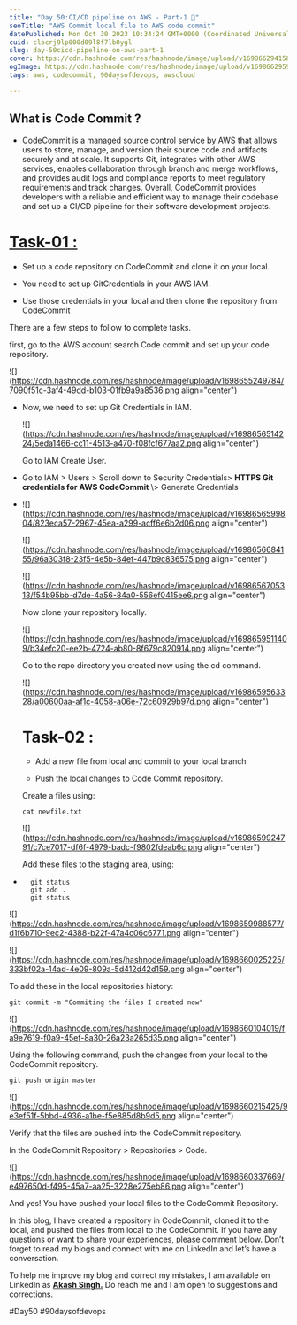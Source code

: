 ```yaml
---
title: "Day 50:CI/CD pipeline on AWS - Part-1 🚀"
seoTitle: "AWS Commit local file to AWS code commit"
datePublished: Mon Oct 30 2023 10:34:24 GMT+0000 (Coordinated Universal Time)
cuid: clocrj9lp000d09l8f7lb0ygl
slug: day-50cicd-pipeline-on-aws-part-1
cover: https://cdn.hashnode.com/res/hashnode/image/upload/v1698662941580/e57b0008-7ee4-44d5-90c7-d5d8c8a8b7dc.png
ogImage: https://cdn.hashnode.com/res/hashnode/image/upload/v1698662959290/62d99c8d-5ffb-496b-83a9-a58c2cbe226d.png
tags: aws, codecommit, 90daysofdevops, awscloud

---
```


## What is Code Commit ?

* CodeCommit is a managed source control service by AWS that allows users to store, manage, and version their source code and artifacts securely and at scale. It supports Git, integrates with other AWS services, enables collaboration through branch and merge workflows, and provides audit logs and compliance reports to meet regulatory requirements and track changes. Overall, CodeCommit provides developers with a reliable and efficient way to manage their codebase and set up a CI/CD pipeline for their software development projects.
    

# [Task-01 :](https://github.com/akashsingh6474/90DaysOfDevOps/blob/master/2023/day50/tasks.md#task-01-)

* Set up a code repository on CodeCommit and clone it on your local.
    
* You need to set up GitCredentials in your AWS IAM.
    
* Use those credentials in your local and then clone the repository from CodeCommit
    

There are a few steps to follow to complete tasks.

first, go to the AWS account search Code commit and set up your code repository.

![](https://cdn.hashnode.com/res/hashnode/image/upload/v1698655249784/7090f51c-3af4-49dd-b103-01fb9a9a8536.png align="center")

* Now, we need to set up Git Credentials in IAM.
    
    ![](https://cdn.hashnode.com/res/hashnode/image/upload/v1698656514224/5eda1466-cc11-4513-a470-f08fcf677aa2.png align="center")
    
    Go to IAM Create User.
    
* Go to IAM &gt; Users &gt; Scroll down to Security Credentials&gt; **HTTPS Git credentials for AWS CodeCommit** \\&gt; Generate Credentials
    
* ![](https://cdn.hashnode.com/res/hashnode/image/upload/v1698656599804/823eca57-2967-45ea-a299-acff6e6b2d06.png align="center")
    
    ![](https://cdn.hashnode.com/res/hashnode/image/upload/v1698656684155/96a303f8-23f5-4e5b-84ef-447b9c836575.png align="center")
    
    ![](https://cdn.hashnode.com/res/hashnode/image/upload/v1698656705313/f54b95bb-d7de-4a56-84a0-556ef0415ee6.png align="center")
    
    Now clone your repository locally.
    
    ![](https://cdn.hashnode.com/res/hashnode/image/upload/v1698659511409/b34efc20-ee2b-4724-ab80-8f679c820914.png align="center")
    
    Go to the repo directory you created now using the cd command.
    
    ![](https://cdn.hashnode.com/res/hashnode/image/upload/v1698659563328/a00600aa-af1c-4058-a06e-72c60929b97d.png align="center")
    
    # Task-02 :
    
    * Add a new file from local and commit to your local branch
        
    * Push the local changes to Code Commit repository.
        
    
    Create a files using:
    
    ```plaintext
    cat newfile.txt
    ```
    
    ![](https://cdn.hashnode.com/res/hashnode/image/upload/v1698659924791/c7ce7017-df6f-4979-badc-f9802fdeab6c.png align="center")
    
    Add these files to the staging area, using:
    
* ```plaintext
    git status
    git add .
    git status
    ```
    

![](https://cdn.hashnode.com/res/hashnode/image/upload/v1698659988577/d1f6b710-9ec2-4388-b22f-47a4c06c6771.png align="center")

![](https://cdn.hashnode.com/res/hashnode/image/upload/v1698660025225/333bf02a-14ad-4e09-809a-5d412d42d159.png align="center")

To add these in the local repositories history:

```plaintext
git commit -m "Commiting the files I created now"
```

![](https://cdn.hashnode.com/res/hashnode/image/upload/v1698660104019/fa9e7619-f0a9-45ef-8a30-26a23a265d35.png align="center")

Using the following command, push the changes from your local to the CodeCommit repository.

```plaintext
git push origin master
```

![](https://cdn.hashnode.com/res/hashnode/image/upload/v1698660215425/9e3ef51f-5bbd-4936-a1be-f5e885d8b9d5.png align="center")

Verify that the files are pushed into the CodeCommit repository.

In the CodeCommit Repository &gt; Repositories &gt; Code.

![](https://cdn.hashnode.com/res/hashnode/image/upload/v1698660337669/e497650d-f495-45a7-aa25-3228e275eb86.png align="center")

And yes! You have pushed your local files to the CodeCommit Repository.

In this blog, I have created a repository in CodeCommit, cloned it to the local, and pushed the files from local to the CodeCommit. If you have any questions or want to share your experiences, please comment below. Don’t forget to read my blogs and connect with me on LinkedIn and let’s have a conversation.

To help me improve my blog and correct my mistakes, I am available on LinkedIn as [**Akash Singh.**](https://www.linkedin.com/in/akash-singh-70o) Do reach me and I am open to suggestions and corrections.

#Day50 #90daysofdevops